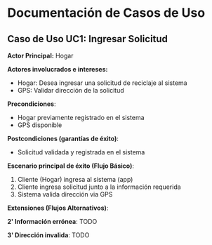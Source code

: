 # Documentación de Casos de Uso

## **Caso de Uso UC1**: Ingresar Solicitud

**Actor Principal:** Hogar

**Actores involucrados e intereses:**

  - Hogar: Desea ingresar una solicitud de reciclaje al sistema
  - GPS: Validar dirección de la solicitud

**Precondiciones**:

  - Hogar previamente registrado en el sistema
  - GPS disponible

**Postcondiciones (garantías de éxito)**:

  - Solicitud validada y registrada en el sistema

**Escenario principal de éxito (Flujo Básico)**:

  1. Cliente (Hogar) ingresa al sistema (app)
  2. Cliente ingresa solicitud junto a la información requerida
  3. Sistema valida dirección via GPS

**Extensiones (Flujos Alternativos)**:

**2' Información errónea**: TODO

**3' Dirección invalida**: TODO
